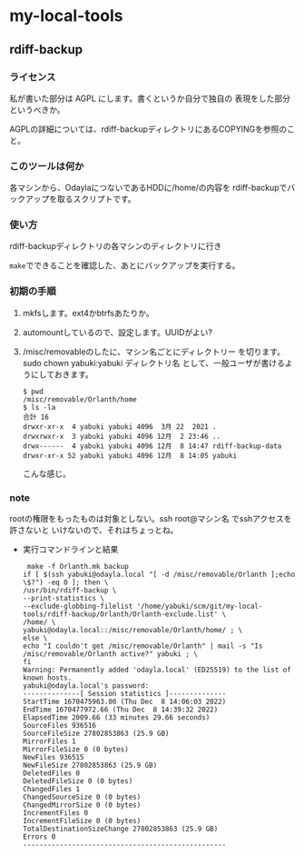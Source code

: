 # my-local-tools


## rdiff-backup

### ライセンス

私が書いた部分は AGPL にします。書くというか自分で独自の
表現をした部分というべきか。

AGPLの詳細については、rdiff-backupディレクトリにあるCOPYINGを参照のこと。

### このツールは何か

各マシンから、OdaylaにつないであるHDDに/home/の内容を
rdiff-backupでバックアップを取るスクリプトです。

### 使い方

rdiff-backupディレクトリの各マシンのディレクトリに行き

`make`でできることを確認した、あとにバックアップを実行する。

### 初期の手順

1. mkfsします。ext4かbtrfsあたりか。
2. automountしているので、設定します。UUIDがよい?
3. /misc/removableのしたに、マシン名ごとにディレクトリー
    を切ります。sudo chown yabuki:yabuki ディレクトリ名
    として、一般ユーザが書けるようにしておきます。

    ```
    $ pwd
    /misc/removable/Orlanth/home
    $ ls -la
    合計 16
    drwxr-xr-x  4 yabuki yabuki 4096  3月 22  2021 .
    drwxrwxr-x  3 yabuki yabuki 4096 12月  2 23:46 ..
    drwx------  4 yabuki yabuki 4096 12月  8 14:47 rdiff-backup-data
    drwxr-xr-x 52 yabuki yabuki 4096 12月  8 14:05 yabuki
    ```
    こんな感じ。

### note

rootの権限をもったものは対象としない。ssh root@マシン名 でsshアクセスを許さないと
いけないので、それはちょっとね。


- 実行コマンドラインと結果

    ```
     make -f Orlanth.mk backup
    if [ $(ssh yabuki@odayla.local "[ -d /misc/removable/Orlanth ];echo \$?") -eq 0 ]; then \
    /usr/bin/rdiff-backup \
    --print-statistics \
    --exclude-globbing-filelist '/home/yabuki/scm/git/my-local-tools/rdiff-backup/Orlanth/Orlanth-exclude.list' \
    /home/ \
    yabuki@odayla.local::/misc/removable/Orlanth/home/ ; \
    else \
    echo "I couldn't get /misc/removable/Orlanth" | mail -s "Is /misc/removable/Orlanth active?" yabuki ; \
    fi
    Warning: Permanently added 'odayla.local' (ED25519) to the list of known hosts.
    yabuki@odayla.local's password: 
    --------------[ Session statistics ]--------------
    StartTime 1670475963.00 (Thu Dec  8 14:06:03 2022)
    EndTime 1670477972.66 (Thu Dec  8 14:39:32 2022)
    ElapsedTime 2009.66 (33 minutes 29.66 seconds)
    SourceFiles 936516
    SourceFileSize 27802853863 (25.9 GB)
    MirrorFiles 1
    MirrorFileSize 0 (0 bytes)
    NewFiles 936515
    NewFileSize 27802853863 (25.9 GB)
    DeletedFiles 0
    DeletedFileSize 0 (0 bytes)
    ChangedFiles 1
    ChangedSourceSize 0 (0 bytes)
    ChangedMirrorSize 0 (0 bytes)
    IncrementFiles 0
    IncrementFileSize 0 (0 bytes)
    TotalDestinationSizeChange 27802853863 (25.9 GB)
    Errors 0
    --------------------------------------------------
    ```

